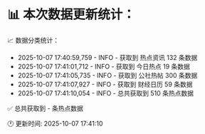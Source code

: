 📊 本次数据更新统计：
==========================

📈 数据分类统计：
- 2025-10-07 17:40:59,759 - INFO - 获取到 热点资讯 132 条数据
- 2025-10-07 17:41:01,712 - INFO - 获取到 今日热点 19 条数据
- 2025-10-07 17:41:05,735 - INFO - 获取到 公社热帖 300 条数据
- 2025-10-07 17:41:07,927 - INFO - 获取到 财经日历 59 条数据
- 2025-10-07 17:41:10,054 - INFO - 总共获取到 510 条热点数据

✅ 总共获取到 - 条热点数据

🕐 更新时间: 2025-10-07 17:41:10
